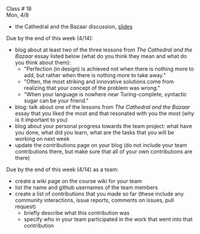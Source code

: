 
<div class="lecture2">
<div class="column_date">

Class # 18 <br>
Mon, 4/8

</div>

<div class="column_materials">
<p markdown="block">

- the Cathedral and the Bazaar discussion, [slides](slides/cathedral_bazaar_lessons.html)








</p>
</div>

<div class="column_assign">
<p markdown="block">



Due by the end of this week (4/14):
- blog about at least two of the three lessons from _The Cathedral and the Bazaar_ essay listed below (what do you think they mean and what do you think about them):
  - "Perfection (in design) is achieved not when there is nothing more to add, but rather when there is nothing more to take away."
  - "Often, the most striking and innovative solutions come from realizing that your concept of the problem was wrong."
  - "When your language is nowhere near Turing-complete, syntactic sugar can be your friend."
- blog: talk about one of the lessons from _The Cathedral and the Bazaar_ essay that you liked the most and that resonated with you the most (why is it important to you)
- blog about  your personal progress towards the team project: what have you done,
what did you learn, what are the tasks that you will be working on next week
- update the contributions page on your blog (do not include your team contributions there, but make sure that all of your own contributions are there)

Due by the end of this week (4/14) as a team:
- create a wiki page on the course wiki for your team
- list the name and github usernames of the team members
- create a list of contributions that you made so far (these include
any community interactions, issue reports, comments on issues, pull request)
    - briefly describe what this contribution was
    - specify who in your team participated in the work that went into
      that contribution


<!--
__Blog posts__:
- come up with three questions for Danna for Tuesday
- describe the progress that you group made in working on the project,
are you (as an individual) able to actively participate in what the group
is working on? what are your specific task in the work on the project?
- report on any additional contributions
- report on any open data events that you might have attended this week

__Contributions list__: in your blog create a file called `contributions.md`.
The document should contain a table with a list of all of your Contributions
so far. The table columns should be "week #", "contribution", "contribution type".
The first column should just include the week number in which you made your Contributions.
The second column should contain the name of the project/site to which the contribution
was made and a link to your specific contribution and a brief description ("article edit",
"issue reported", "pull request", ...). The third column should
state what type of contribution in is: "course website", "Wikipedia", "Other".   

To incorporate this document into your blog, edit the `layouts/default.html` document
and add

`<a href="``{```{ site.baseurl }```}``/contributions">Contributions</a>`

after line
31 (or after the line that contains the link to the About page, `<a href="``{```{ site.baseurl }```}``/about">About</a>`).

<br>

Make sure that you have __access to a Linux-like environment__:
- a terminal on Mac is fine
- a terminal on Linux is fine
- for Windows, you can use the Ubuntu subsystem, setup a virtual machine or use
Cloud 9 (talk to me if you need help with any of that - I have a virtual machine image
  that you can use, I also have a Cloud 9 team account that I can give you access to).
-->

</p>
</div>

</div>
